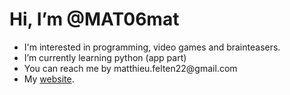 <h1>Hi, I’m @MAT06mat</h1>
<ul>
  <li>I'm interested in programming, video games and brainteasers.</li>
  <li>I’m currently learning python (app part)</li>
  <li>You can reach me by matthieu.felten22@gmail.com</li>
  <li>My <a href="https://mat06mat.github.io/matthieufelten">website</a>.</li>
</ul>
